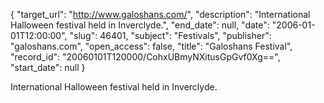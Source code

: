 {
  "target_url": "http://www.galoshans.com/", 
  "description": "International Halloween festival held in Inverclyde.", 
  "end_date": null, 
  "date": "2006-01-01T12:00:00", 
  "slug": 46401, 
  "subject": "Festivals", 
  "publisher": "galoshans.com", 
  "open_access": false, 
  "title": "Galoshans Festival", 
  "record_id": "20060101T120000/CohxUBmyNXitusGpGvf0Xg==", 
  "start_date": null
}

International Halloween festival held in Inverclyde.